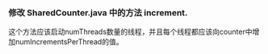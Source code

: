 ### 修改 SharedCounter.java 中的方法 increment. 
这个方法应该启动numThreads数量的线程，并且每个线程都应该向counter中增加numIncrementsPerThread的值。